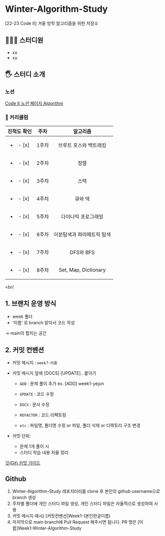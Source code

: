 # Winter-Algorithm-Study

[22-23 Code It] 겨울 방학 알고리즘을 위한 저장소

## 👩🏻‍💻 스터디원

- xx
- xx

## 🖐️ 스터디 소개

### 노션

[Code It 노션 페이지 Algorithm](https://www.notion.so/709cd20c666e49fea24ded39186937dc)

### 📆 커리큘럼

|       진척도 확인        | 주차  |          알고리즘          |
| :----------------------: | :---: | :------------------------: |
| <ul><li>- [x] </li></ul> | 1주차 |   브루트 포스와 백트래킹   |
| <ul><li>- [x] </li></ul> | 2주차 |            정렬            |
| <ul><li>- [x] </li></ul> | 3주차 |            스택            |
| <ul><li>- [x] </li></ul> | 4주차 |          큐와 덱           |
| <ul><li>- [x] </li></ul> | 5주차 |    다이나믹 프로그래밍     |
| <ul><li>- [x] </li></ul> | 6주차 | 이분탐색과 파라메트릭 탐색 |
| <ul><li>- [x] </li></ul> | 7주차 |         DFS와 BFS          |
| <ul><li>- [x] </li></ul> | 8주차 |    Set, Map, Dictionary    |

<br/
>
## 1. 브랜치 운영 방식

- week 폴더
- ‘이름’ 로 branch 맡아서 코드 작성

→ main이 합치는 공간

## 2. 커밋 컨벤션
- 커밋 메시지 : `week?-이름`

- 커밋 메시지 앞에 [DOCS] [UPDATE]..  붙이기
    - `ADD` : 문제 풀이 추가  ex. [ADD] week1-yejun
    - `UPDATE` : 코드 수정
    - `DOCS` : 문서 수정
    - `REFACTOR` : 코드 리펙토링
    
    - `etc` : 파일명, 폴더명 수정 or 파일, 폴더 삭제 or 디렉토리 구조 변경
- 커밋 단위:
    - 문제 1개 풀이 시
    - 스터디 학습 내용 자율 정리

[깃(Git) 커밋 가이드](https://tech.10000lab.xyz/git/git-commit-discipline.html)

## Github

1. Winter-Algorithm-Study 레포지터리를 clone 후 본인의 github username으로 branch 생성
2. 주차별 폴더에 개인 스터디 파일 생성, 개인 스터디 파일은 자율적으로 생성하여 사용
3. 커밋 메시지 예시) [커밋컨벤선]Week1-(본인한글이름) 
4. 마지막으로 main branch에 Pull Request 해주시면 됩니다. PR 명은 [이름]Week1-Winter-Algorithm-Study
